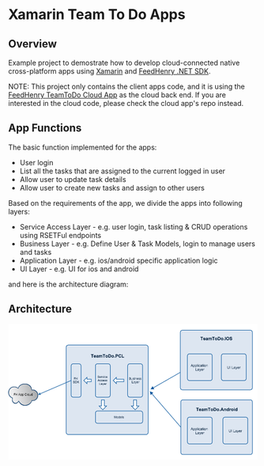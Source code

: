 # Xamarin Team To Do Apps

## Overview

Example project to demostrate how to develop cloud-connected native cross-platform apps using [Xamarin](http://xamarin.com/) and [FeedHenry .NET SDK](https://github.com/feedhenry/fh-dotnet-sdk). 

NOTE: This project only contains the client apps code, and it is using the [FeedHenry TeamToDo Cloud App](https://github.com/feedhenry-templates/team-todo-cloud) as the cloud back end. If you are interested in the cloud code, please check the cloud app's repo instead.

## App Functions

The basic function implemented for the apps:

* User login
* List all the tasks that are assigned to the current logged in user
* Allow user to update task details
* Allow user to create new tasks and assign to other users

Based on the requirements of the app, we divide the apps into following layers:

* Service Access Layer - e.g. user login, task listing & CRUD operations using RSETFul endpoints
* Business Layer - e.g. Define User & Task Models, login to manage users and tasks
* Application Layer - e.g. ios/android specific application logic
* UI Layer - e.g. UI for ios and android

and here is the architecture diagram:

## Architecture

![](images/architecture.png?raw=true)




